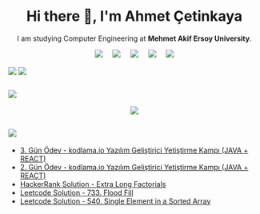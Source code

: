 <h1 align='center'> Hi there 👋, I'm Ahmet Çetinkaya</h1>

<p align='center'>
  I am studying Computer Engineering at <b>Mehmet Akif Ersoy University</b>. 
</p>

<p align='center'>
  <a href="https://gist.github.com/ahmet-cetinkaya"><img src="https://img.shields.io/badge/gist-100000?style=for-the-badge&logo=github&logoColor=white" /></a>&nbsp;&nbsp;&nbsp;&nbsp;
  <a href="https://twitter.com/ahmet4cetinkaya"><img src="https://img.shields.io/badge/twitter-%231DA1F2.svg?&style=for-the-badge&logo=twitter&logoColor=white" /></a>&nbsp;&nbsp;&nbsp;&nbsp;
  <a href="https://www.linkedin.com/in/ahmet-cetinkaya/"><img src="https://img.shields.io/badge/linkedin-%230077B5.svg?&style=for-the-badge&logo=linkedin&logoColor=white" /></a>&nbsp;&nbsp;&nbsp;&nbsp;
 <a href="mailto:ahmet4cetinkaya@outlook.com"><img src="https://img.shields.io/badge/Outlook-0078D4.svg?&style=for-the-badge&logo=microsoft%20outlook&logoColor=white" /></a>&nbsp;&nbsp;&nbsp;&nbsp;
 <a href="https://ahmetcetinkaya.info/"><img src="https://img.shields.io/badge/ahmetcetinkaya.info-F4D03E.svg?&style=for-the-badge&logo=Cliqz&logoColor=black" /></a>
</p>

<a href="https://github.com/ahmet-cetinkaya"><img align="center" src="https://github-readme-stats.vercel.app/api?username=ahmet-cetinkaya&show_icons=true&bg_color=0d1117&text_color=bdc3c7&title_color=F4D03E&icon_color=F4D03E&hide_border=true" /></a>
<a href="https://github.com/ahmet-cetinkaya"><img align="center" src="https://github-readme-stats.vercel.app/api/top-langs/?username=ahmet-cetinkaya&bg_color=0d1117&text_color=bdc3c7&title_color=F4D03E&hide_border=true&layout=compact&langs_count=10" /></a>

## <a href="https://github.com/ahmet-cetinkaya?tab=repositories"><img src="https://img.shields.io/badge/I'm working on-100000?style=for-the-badge&logo=github&logoColor=white" /></a>

<p align='center'>
<a href="https://github.com/ahmet-cetinkaya/hrms-project-backend"><img align="center" src="https://github-readme-stats.vercel.app/api/pin/?username=ahmet-cetinkaya&repo=hrms-project-backend&title_color=fff&icon_color=F4D03E&text_color=9f9f9f&bg_color=0d1117&border_color=30363D" /></a>
</p>

## <a href="https://gist.github.com/ahmet-cetinkaya"><img src="https://img.shields.io/badge/Latest-Gists-100000?style=for-the-badge&logo=github&logoColor=white" /></a>

<!-- GISTS:START -->
- [3. Gün Ödev - kodlama.io Yazılım Geliştirici Yetiştirme Kampı (JAVA + REACT)](https://gist.github.com/ahmet-cetinkaya/8344a7e085c9ffcd9b681b8e52dd96fb)
- [2. Gün Ödev - kodlama.io Yazılım Geliştirici Yetiştirme Kampı (JAVA + REACT)](https://gist.github.com/ahmet-cetinkaya/0cc03d7a1b4bfa77d71ec2510da5f4b0)
- [HackerRank Solution - Extra Long Factorials](https://gist.github.com/ahmet-cetinkaya/562d0d4751780f98e1b81bc969c6b405)
- [Leetcode Solution - 733. Flood Fill](https://gist.github.com/ahmet-cetinkaya/d4af5e8014d3487d34ec288defe71e78)
- [Leetcode Solution - 540. Single Element in a Sorted Array](https://gist.github.com/ahmet-cetinkaya/a71c1f7280d75f5dcf12d23f9fdd7e9a)
<!-- GISTS:END -->
